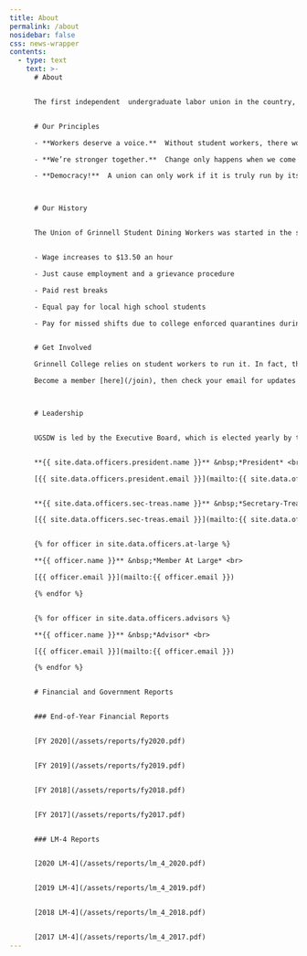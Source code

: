 ```yaml
---
title: About
permalink: /about
nosidebar: false
css: news-wrapper
contents:
  - type: text
    text: >-
      # About


      The first independent  undergraduate labor union in the country, UGSDW is a democratic organization that fights for fair wages and working conditions for Grinnell College workers.


      # Our Principles

      - **Workers deserve a voice.**  Without student workers, there would be no food, no library, no mentor sessions, no mail delivery.  We do vital work for the college.  Some students work 20 hours a week.  We should have a say in how we work.

      - **We’re stronger together.**  Change only happens when we come together and take a stand.  It’s easy to ignore one worker.  It’s not so easy to ignore all of us.

      - **Democracy!**  A union can only work if it is truly run by its members.  That means transparency. That means frequent elections. That means a bottom-up approach where members, not officers, pick priorities and make decisions.



      # Our History


      The Union of Grinnell Student Dining Workers was started in the spring of 2016, elected with a 91% margin by employees to represent the student dining workers. Since then, we’ve expanded to include all Dining Services workers, made a larger effort to [expand](/together) to all student workers at Grinnell College, and negotiated multiple [contracts](/members/contract). We’ve fought for, and won:


      - Wage increases to $13.50 an hour

      - Just cause employment and a grievance procedure

      - Paid rest breaks

      - Equal pay for local high school students

      - Pay for missed shifts due to college enforced quarantines during the COVID-19 pandemic


      # Get Involved

      Grinnell College relies on student workers to run it. In fact, the college wouldn’t exist without student workers.  The more student workers take action to improve their conditions, the more pressure the college will have to meet our demands.  UGSDW is constantly fighting to win better treatment for all workers across campus, from higher wages to a grievance procedure to protections against unjust firings.  Get more involved in the decision making processes by becoming a member, joining a Union campaign or leadership position, and keeping up to date on our actions and events by following UGSDW on instagram or facebook. 

      Become a member [here](/join), then check your email for updates!



      # Leadership


      UGSDW is led by the Executive Board, which is elected yearly by the membership. The Board is comprised of our President, Secretary-Treasurer, a number of at-large members, and several appointed advisors, who do not have voting power.


      **{{ site.data.officers.president.name }}** &nbsp;*President* <br>

      [{{ site.data.officers.president.email }}](mailto:{{ site.data.officers.president.email }})


      **{{ site.data.officers.sec-treas.name }}** &nbsp;*Secretary-Treasurer* <br>

      [{{ site.data.officers.sec-treas.email }}](mailto:{{ site.data.officers.sec-treas.email }})


      {% for officer in site.data.officers.at-large %}

      **{{ officer.name }}** &nbsp;*Member At Large* <br>

      [{{ officer.email }}](mailto:{{ officer.email }})

      {% endfor %}


      {% for officer in site.data.officers.advisors %}

      **{{ officer.name }}** &nbsp;*Advisor* <br>

      [{{ officer.email }}](mailto:{{ officer.email }})

      {% endfor %}


      # Financial and Government Reports


      ### End-of-Year Financial Reports


      [FY 2020](/assets/reports/fy2020.pdf)


      [FY 2019](/assets/reports/fy2019.pdf)


      [FY 2018](/assets/reports/fy2018.pdf)


      [FY 2017](/assets/reports/fy2017.pdf)


      ### LM-4 Reports


      [2020 LM-4](/assets/reports/lm_4_2020.pdf)


      [2019 LM-4](/assets/reports/lm_4_2019.pdf)


      [2018 LM-4](/assets/reports/lm_4_2018.pdf)


      [2017 LM-4](/assets/reports/lm_4_2017.pdf)
---
```

